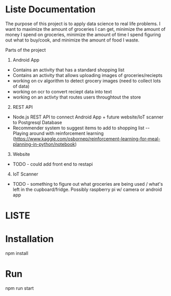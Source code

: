 # Liste Documentation

The purpose of this project is to apply data science to real life problems.  I want to maximize the amount of groceries I can get, minimize the amount of money I spend on groceries, minimize the amount of time I spend figuring out what to buy/cook, and minimize the amount of food I waste.

Parts of the project
1. Android App
* Contains an activity that has a standard shopping list
* Contains an activity that allows uploading images of groceries/reciepts
* working on cv algorithm to detect grocery images (need to collect lots of data)
* working on ocr to convert reciept data into text
* working on an activty that routes users throughtout the store
2. REST API
* Node.js REST API to connect Android App + future website/IoT scanner to Postgresql Database
* Recommender system to suggest items to add to shopping list -- Playing around with reinforcement learning (https://www.kaggle.com/osbornep/reinforcement-learning-for-meal-planning-in-python/notebook)
3. Website
* TODO - could add front end to restapi
4. IoT Scanner
* TODO - something to figure out what groceries are being used / what's left in the cupboard/fridge.  Possibly raspberry pi w/ camera or android app

# LISTE
# Installation
npm install

# Run
npm run start
